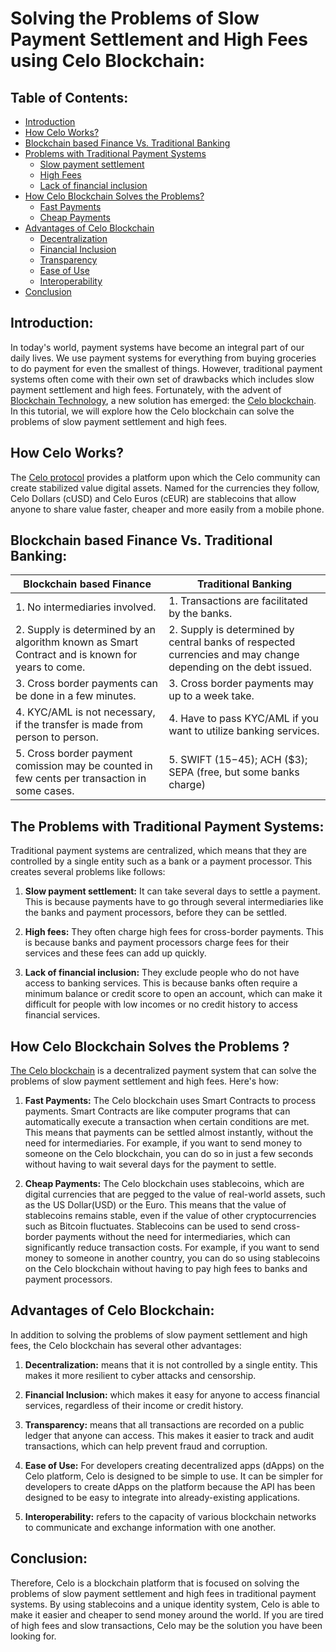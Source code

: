 # Solving the Problems of Slow Payment Settlement and High Fees using Celo Blockchain:

## Table of Contents:

- [Introduction](#introduction)
- [How Celo Works?](#how_celo_works)
- [Blockchain based Finance Vs. Traditional Banking](#blockchain-based-finance-vs-traditional-banking)
- [Problems with Traditional Payment Systems](#Problems_with_Traditional_Payment_Systems)
  - [Slow payment settlement](#1-slow-payment-settlement)
  - [High Fees](#2-high-fees)
  - [Lack of financial inclusion](#3-lack-of-financial-inclusion)
- [How Celo Blockchain Solves the Problems?](#How_Celo_Blockchain_Solves_the_Problems)
  - [Fast Payments](#Fast_Payments) 
  - [Cheap Payments](#Cheap_Payments)
- [Advantages of Celo Blockchain](#Advantages_of_Celo_Blockchain) 
  - [Decentralization](#decentralization)
  - [Financial Inclusion](#financial-inclusion)
  - [Transparency](#transparancy)
  - [Ease of Use](#ease-of-use)
  - [Interoperability](#interoperability)
- [Conclusion](#conclusion) 

## Introduction:<a name="introduction"></a>

In today's world, payment systems have become an integral part of our daily lives. We use payment systems for everything from buying groceries to do payment for even the smallest of things. However, traditional payment systems often come with their own set of drawbacks which includes slow payment settlement and high fees. Fortunately, with the advent of [Blockchain Technology](https://aws.amazon.com/what-is/blockchain/?aws-products-all.sort-by=item.additionalFields.productNameLowercase&aws-products-all.sort-order=asc), a new solution has emerged: the [Celo blockchain](https://docs.celo.org/learn/celo-highlights). In this tutorial, we will explore how the Celo blockchain can solve the problems of slow payment settlement and high fees.

## How Celo Works?

The [Celo protocol](https://docs.celo.org/learn/celo-highlights) provides a platform upon which the Celo community can create stabilized value digital assets. Named for the currencies they follow, Celo Dollars (cUSD) and Celo Euros (cEUR) are stablecoins that allow anyone to share value faster, cheaper and more easily from a mobile phone.

## Blockchain based Finance Vs. Traditional Banking:

| Blockchain based Finance | Traditional Banking |
| --- | ----------- |
|1. No intermediaries involved. |1. Transactions are facilitated by the banks.  |
|2. Supply is determined by an algorithm known as Smart Contract and is known for years to come.   |2. Supply is determined by central banks of respected currencies and may change depending on the debt issued.  |
|3. Cross border payments can be done in a few minutes. |3. Cross border payments may up to a week take. |
|4. KYC/AML is not necessary, if the transfer is made from person to person. |4. Have to pass KYC/AML if you want to utilize banking services. |
|5. Cross border payment comission may be counted in few cents per transaction in some cases. |5. SWIFT ($15-$45); ACH ($3); SEPA (free, but some banks charge) |

## The Problems with Traditional Payment Systems:<a name="The_Problems_with_Traditional_Payment_Systems"></a>

Traditional payment systems are centralized, which means that they are controlled by a single entity such as a bank or a payment processor. This creates several problems like follows:

1. **Slow payment settlement:** It can take several days to settle a payment. This is because payments have to go through several intermediaries like the banks and payment processors, before they can be settled.

2. **High fees:** They often charge high fees for cross-border payments. This is because banks and payment processors charge fees for their services and these fees can add up quickly.

3. **Lack of financial inclusion:** They exclude people who do not have access to banking services. This is because banks often require a minimum balance or credit score to open an account, which can make it difficult for people with low incomes or no credit history to access financial services.

## How Celo Blockchain Solves the Problems ?<a name="How_Celo_Blockchain_Solves_the_Problems"></a>

[The Celo blockchain](https://docs.celo.org/learn/celo-highlights) is a decentralized payment system that can solve the problems of slow payment settlement and high fees. Here's how:

1. **Fast Payments:** The Celo blockchain uses Smart Contracts to process payments. Smart Contracts are like computer programs that can automatically 
execute a transaction when certain conditions are met. This means that payments can be settled almost instantly, without the need for intermediaries. For example, if you want to send money to someone on the Celo blockchain, you can do so in just a few seconds without having to wait several days for the payment to settle.

2. **Cheap Payments:** The Celo blockchain uses stablecoins, which are digital currencies that are pegged to the value of real-world assets, such as 
the US Dollar(USD) or the Euro. This means that the value of stablecoins remains stable, even if the value of other cryptocurrencies such as Bitcoin fluctuates. Stablecoins can be used to send cross-border payments without the need for intermediaries, which can significantly reduce transaction costs. For example, if you want to send money to someone in another country, you can do so using stablecoins on the Celo blockchain without having to pay high fees to banks and payment processors.

## Advantages of Celo Blockchain:

In addition to solving the problems of slow payment settlement and high fees, the Celo blockchain has several other advantages:

1. **Decentralization:**  means that it is not controlled by a single entity. This makes it more resilient to cyber attacks and censorship.

2. **Financial Inclusion:** which makes it easy for anyone to access financial services, regardless of their income or credit history.

3. **Transparency:** means that all transactions are recorded on a public ledger that anyone can access. This makes it easier to track and audit transactions, which can help prevent fraud and corruption.

4. **Ease of Use:** For developers creating decentralized apps (dApps) on the Celo platform, Celo is designed to be simple to use. It can be simpler for developers to create dApps on the platform because the API has been designed to be easy to integrate into already-existing applications. 

5. **Interoperability:**  refers to the capacity of various blockchain networks to communicate and exchange information with one another. 

## Conclusion: <a name="conclusion"></a> 

Therefore, Celo is a blockchain platform that is focused on solving the problems of slow payment settlement and high fees in traditional payment systems. By using stablecoins and a unique identity system, Celo is able to make it easier and cheaper to send money around the world. If you are tired of high fees and slow transactions, Celo may be the solution you have been looking for.
